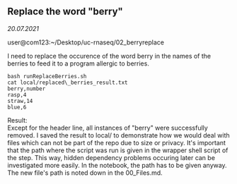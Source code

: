 ## Replace the word "berry"

*20.07.2021*

user@com123:~/Desktop/uc-rnaseq/02_berryreplace  

I need to replace the occurence of the word berry in the names of the berries to feed it to a program allergic to berries.

    bash runReplaceBerries.sh  
	cat local/replaced\_berries_result.txt  
	berry,number
	rasp,4
	straw,14
	blue,6

Result:  
Except for the header line, all instances of "berry" were successfully removed. I saved the result to local/ to demonstrate how we would deal with files which can not be part of the repo due to size or privacy. It's important that the path where the script was run is given in the wrapper shell script of the step. This way, hidden dependency problems occuring later can be investigated more easily. In the notebook, the path has to be given anyway. The new file's path is noted down in the 00_Files.md.
